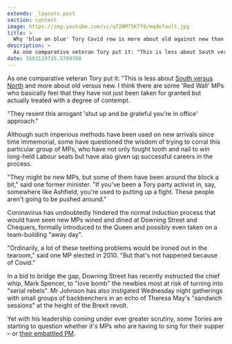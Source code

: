 ```yaml
--- 
extends: _layouts.post 
section: content 
image: https://img.youtube.com/vi/q72NM75K7f0/mqdefault.jpg 
title: > 
  Why 'blue on blue' Tory Covid row is more about old against new than South versus North 
description: > 
  As one comparative veteran Tory put it: "This is less about South versus North and more about old versus new."They might be new MPs, but some of them have been around the block a bit," said one former minister."If you've been a Tory party activist in, say, somewhere like Ashfield, you're used to putting up a fight."Ordinarily, a lot of these teething problems would be ironed out in the tearoom," said one MP elected in 2010.In a bid to bridge the gap, Downing Street has recently instructed the chief whip, Mark Spencer, to "love bomb" the newbies most at risk of turning into "serial rebels". 
date: 1603128735.5709388 
--- 
```

<div><p>As one comparative veteran Tory put it: "This is less about <a href="https://www.telegraph.co.uk/politics/2020/10/15/london-placed-tougher-restrictions-fend-north-versus-south-row/">South versus North</a> and more about old versus new. I think there are some 'Red Wall' MPs who basically feel that they have not just been taken for granted but actually treated with a degree of contempt.</p>
<p>"They resent this arrogant 'shut up and be grateful you're in office' approach."</p>
<p>Although such imperious methods have been used on new arrivals since time immemorial, some have questioned the wisdom of trying to corral this particular group of MPs, who have not only fought tooth and nail to win long-held Labour seats but have also given up successful careers in the process.</p>
<p>"They might be new MPs, but some of them have been around the block a bit," said one former minister. "If you've been a Tory party activist in, say, somewhere like Ashfield, you're used to putting up a fight. These people aren't going to be pushed around."</p>
<p>Coronavirus has undoubtedly hindered the normal induction process that would have seen new MPs wined and dined at Downing Street and Chequers, formally introduced to the Queen and possibly even taken on a team-building "away day".&#160;</p>
<p>"Ordinarily, a lot of these teething problems would be ironed out in the tearoom," said one MP elected in 2010. "But that's not happened because of Covid."</p>
<p>In a bid to bridge the gap, Downing Street has recently instructed the chief whip, Mark Spencer, to "love bomb" the newbies most at risk of turning into "serial rebels". Mr Johnson has also instigated Wednesday night gatherings with small groups of backbenchers in an echo of Theresa May's "sandwich sessions" at the height of the Brexit revolt.</p>
<p>Yet with his leadership coming under ever greater scrutiny, some Tories are starting to question whether it's MPs who are having to sing for their supper &#8211; or <a href="https://www.telegraph.co.uk/politics/2020/10/06/boris-johnson-gave-us-vision-future-anyone-actually-listening/">their embattled PM</a>.&#160;</p>
</div>